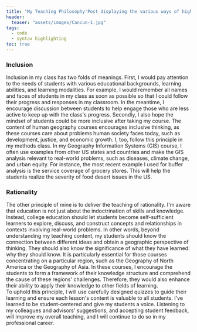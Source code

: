 ```yaml
---
title: "My Teaching Philosophy'Post displaying the various ways of highlighting code in Markdown."
header:
  teaser: "assets/images/Cancun-1.jpg"
tags: 
  - code
  - syntax highlighting
toc: true
---
```


### Inclusion 
Inclusion in my class has two folds of meanings. First, I would pay attention to the needs of students with various educational backgrounds, learning abilities, and learning modalities. For example, I would remember all names and faces of students in my class as soon as possible so that I could follow their progress and responses in my classroom. In the meantime, I encourage discussion between students to help engage those who are less active to keep up with the class's progress. 
Secondly, I also hope the mindset of students could be more inclusive after taking my course. The content of human geography courses encourages inclusive thinking, as these courses care about problems human society faces today, such as development, justice, and economic growth. 
I, too, follow this principle in my methods class. In my Geography Information Systems (GIS) course,  I often use examples from other US states and countries and make the GIS analysis relevant to real-world problems, such as diseases, climate change, and urban equity. For instance, the most recent example I used for buffer analysis is the service coverage of grocery stores. This will help the students realize the severity of food desert issues in the US.  

### Rationality
The other principle of mine is to deliver the teaching of rationality. I'm aware that education is not just about the indoctrination of skills and knowledge. Instead, college education should let students become self-sufficient learners to explore, discuss, and construct concepts and relationships in contexts involving real-world problems.
In other words, beyond understanding my teaching content, my students should know the connection between different ideas and obtain a geographic perspective of thinking. They should also know the significance of what they have learned: why they should know. It is particularly essential for those courses concentrating on a particular region, such as the Geography of North America or the Geography of Asia. In these courses, I encourage the students to form a framework of their knowledge structure and comprehend the cause of these regions' challenges. Therefore, they would also enhance their ability to apply their knowledge to other fields of learning.  
To uphold this principle, I will use carefully designed quizzes to guide their learning and ensure each lesson's content is valuable to all students. I've learned to be student-centered and give my students a voice. Listening to my colleagues and advisors' suggestions, and accepting student feedback, will improve my overall teaching, and I will continue to do so in my professional career.  

[^1]: <http://en.wikipedia.org/wiki/Syntax_highlighting>
       